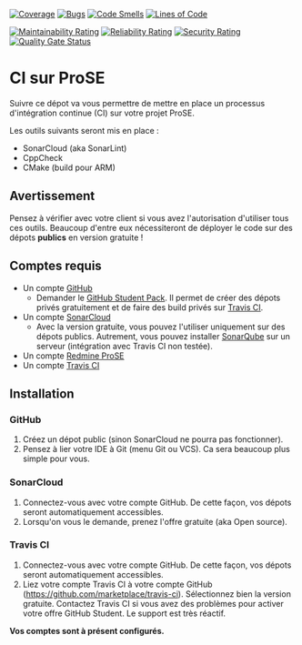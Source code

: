 [![Coverage](https://sonarcloud.io/api/project_badges/measure?project=Nathan-LG_ProSE_CICD&metric=coverage)](https://sonarcloud.io/dashboard?id=Nathan-LG_ProSE_CICD) 
[![Bugs](https://sonarcloud.io/api/project_badges/measure?project=Nathan-LG_ProSE_CICD&metric=bugs)](https://sonarcloud.io/dashboard?id=Nathan-LG_ProSE_CICD)
[![Code Smells](https://sonarcloud.io/api/project_badges/measure?project=Nathan-LG_ProSE_CICD&metric=code_smells)](https://sonarcloud.io/dashboard?id=Nathan-LG_ProSE_CICD)
[![Lines of Code](https://sonarcloud.io/api/project_badges/measure?project=Nathan-LG_ProSE_CICD&metric=ncloc)](https://sonarcloud.io/dashboard?id=Nathan-LG_ProSE_CICD)

[![Maintainability Rating](https://sonarcloud.io/api/project_badges/measure?project=Nathan-LG_ProSE_CICD&metric=sqale_rating)](https://sonarcloud.io/dashboard?id=Nathan-LG_ProSE_CICD)
[![Reliability Rating](https://sonarcloud.io/api/project_badges/measure?project=Nathan-LG_ProSE_CICD&metric=reliability_rating)](https://sonarcloud.io/dashboard?id=Nathan-LG_ProSE_CICD)
[![Security Rating](https://sonarcloud.io/api/project_badges/measure?project=Nathan-LG_ProSE_CICD&metric=security_rating)](https://sonarcloud.io/dashboard?id=Nathan-LG_ProSE_CICD)
[![Quality Gate Status](https://sonarcloud.io/api/project_badges/measure?project=Nathan-LG_ProSE_CICD&metric=alert_status)](https://sonarcloud.io/dashboard?id=Nathan-LG_ProSE_CICD)

# CI sur ProSE

Suivre ce dépot va vous permettre de mettre en place un processus d'intégration continue (CI) sur votre projet ProSE.

Les outils suivants seront mis en place :
* SonarCloud (aka SonarLint)
* CppCheck
* CMake (build pour ARM)

## Avertissement

Pensez à vérifier avec votre client si vous avez l'autorisation d'utiliser tous ces outils. Beaucoup d'entre eux nécessiteront de déployer le code sur des dépots **publics** en version gratuite !

## Comptes requis

* Un compte [GitHub](https://github.com)
    * Demander le  [GitHub Student Pack](https://education.github.com/pack/offers). Il permet de créer des dépots privés gratuitement et de faire des build privés sur [Travis CI](https://travis-ci.com).
* Un compte [SonarCloud](https://sonarcloud.io/)
    * Avec la version gratuite, vous pouvez l'utiliser uniquement sur des dépots publics. Autrement, vous pouvez installer [SonarQube](https://www.sonarqube.org/) sur un serveur (intégration avec Travis CI non testée).
* Un compte [Redmine ProSE](http://prose.eseo.fr/redmine)
* Un compte [Travis CI](https://travis-ci.com)

## Installation

### GitHub

1. Créez un dépot public (sinon SonarCloud ne pourra pas fonctionner).
2. Pensez à lier votre IDE à Git (menu Git ou VCS). Ca sera beaucoup plus simple pour vous.

### SonarCloud

1. Connectez-vous avec votre compte GitHub. De cette façon, vos dépots seront automatiquement accessibles.
2. Lorsqu'on vous le demande, prenez l'offre gratuite (aka Open source).

### Travis CI

1. Connectez-vous avec votre compte GitHub. De cette façon, vos dépots seront automatiquement accessibles.
2. Liez votre compte Travis CI à votre compte GitHub (https://github.com/marketplace/travis-ci). Sélectionnez bien la version gratuite. Contactez Travis CI si vous avez des problèmes pour activer votre offre GitHub Student. Le support est très réactif.

**Vos comptes sont à présent configurés.**